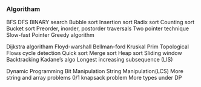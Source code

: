 ### Algoritham

BFS
DFS
BINARY search
Bubble sort
Insertion sort
Radix sort
Counting sort
Bucket sort
Preorder, inorder, postorder traversals
Two pointer technique
Slow-fast Pointer
Greedy algorithm


Dijkstra algoritham
Floyd-warshall
Bellman-ford
Kruskal
Prim
Topological
Flows cycle detection
Quick sort
Merge sort
Heap sort
Sliding window
Backtracking
Kadane’s algo
Longest increasing subsequence (LIS)

Dynamic Programming
Bit Manipulation
String Manipulation(LCS)
More string and array problems
0/1 knapsack problem
More types under DP